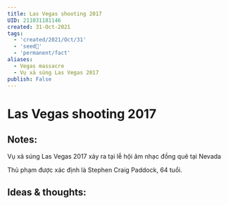 ```yaml
---
title: Las Vegas shooting 2017
UID: 211031181146
created: 31-Oct-2021
tags:
  - 'created/2021/Oct/31'
  - 'seed🥜'
  - 'permanent/fact'
aliases:
  - Vegas massacre
  - Vụ xả súng Las Vegas 2017
publish: False
---
```

# Las Vegas shooting 2017

## Notes:
Vụ xả súng Las Vegas 2017 xảy ra tại lễ hội âm nhạc đồng quê tại Nevada

Thủ phạm được xác định là Stephen Craig Paddock, 64 tuổi.

## Ideas & thoughts:




